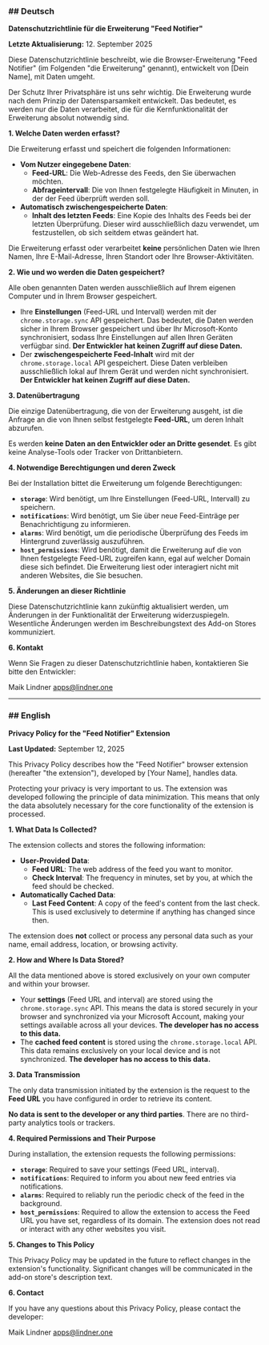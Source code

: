 ### ## Deutsch

**Datenschutzrichtlinie für die Erweiterung "Feed Notifier"**

**Letzte Aktualisierung:** 12. September 2025

Diese Datenschutzrichtlinie beschreibt, wie die Browser-Erweiterung "Feed Notifier" (im Folgenden "die Erweiterung" genannt), entwickelt von [Dein Name], mit Daten umgeht.

Der Schutz Ihrer Privatsphäre ist uns sehr wichtig. Die Erweiterung wurde nach dem Prinzip der Datensparsamkeit entwickelt. Das bedeutet, es werden nur die Daten verarbeitet, die für die Kernfunktionalität der Erweiterung absolut notwendig sind.

**1. Welche Daten werden erfasst?**

Die Erweiterung erfasst und speichert die folgenden Informationen:

* **Vom Nutzer eingegebene Daten**:
    * **Feed-URL**: Die Web-Adresse des Feeds, den Sie überwachen möchten.
    * **Abfrageintervall**: Die von Ihnen festgelegte Häufigkeit in Minuten, in der der Feed überprüft werden soll.
* **Automatisch zwischengespeicherte Daten**:
    * **Inhalt des letzten Feeds**: Eine Kopie des Inhalts des Feeds bei der letzten Überprüfung. Dieser wird ausschließlich dazu verwendet, um festzustellen, ob sich seitdem etwas geändert hat.

Die Erweiterung erfasst oder verarbeitet **keine** persönlichen Daten wie Ihren Namen, Ihre E-Mail-Adresse, Ihren Standort oder Ihre Browser-Aktivitäten.

**2. Wie und wo werden die Daten gespeichert?**

Alle oben genannten Daten werden ausschließlich auf Ihrem eigenen Computer und in Ihrem Browser gespeichert.

* Ihre **Einstellungen** (Feed-URL und Intervall) werden mit der `chrome.storage.sync` API gespeichert. Das bedeutet, die Daten werden sicher in Ihrem Browser gespeichert und über Ihr Microsoft-Konto synchronisiert, sodass Ihre Einstellungen auf allen Ihren Geräten verfügbar sind. **Der Entwickler hat keinen Zugriff auf diese Daten.**
* Der **zwischengespeicherte Feed-Inhalt** wird mit der `chrome.storage.local` API gespeichert. Diese Daten verbleiben ausschließlich lokal auf Ihrem Gerät und werden nicht synchronisiert. **Der Entwickler hat keinen Zugriff auf diese Daten.**

**3. Datenübertragung**

Die einzige Datenübertragung, die von der Erweiterung ausgeht, ist die Anfrage an die von Ihnen selbst festgelegte **Feed-URL**, um deren Inhalt abzurufen.

Es werden **keine Daten an den Entwickler oder an Dritte gesendet**. Es gibt keine Analyse-Tools oder Tracker von Drittanbietern.

**4. Notwendige Berechtigungen und deren Zweck**

Bei der Installation bittet die Erweiterung um folgende Berechtigungen:

* **`storage`**: Wird benötigt, um Ihre Einstellungen (Feed-URL, Intervall) zu speichern.
* **`notifications`**: Wird benötigt, um Sie über neue Feed-Einträge per Benachrichtigung zu informieren.
* **`alarms`**: Wird benötigt, um die periodische Überprüfung des Feeds im Hintergrund zuverlässig auszuführen.
* **`host_permissions`**: Wird benötigt, damit die Erweiterung auf die von Ihnen festgelegte Feed-URL zugreifen kann, egal auf welcher Domain diese sich befindet. Die Erweiterung liest oder interagiert nicht mit anderen Websites, die Sie besuchen.

**5. Änderungen an dieser Richtlinie**

Diese Datenschutzrichtlinie kann zukünftig aktualisiert werden, um Änderungen in der Funktionalität der Erweiterung widerzuspiegeln. Wesentliche Änderungen werden im Beschreibungstext des Add-on Stores kommuniziert.

**6. Kontakt**

Wenn Sie Fragen zu dieser Datenschutzrichtlinie haben, kontaktieren Sie bitte den Entwickler:

Maik Lindner
apps@lindner.one

***

### ## English

**Privacy Policy for the "Feed Notifier" Extension**

**Last Updated:** September 12, 2025

This Privacy Policy describes how the "Feed Notifier" browser extension (hereafter "the extension"), developed by [Your Name], handles data.

Protecting your privacy is very important to us. The extension was developed following the principle of data minimization. This means that only the data absolutely necessary for the core functionality of the extension is processed.

**1. What Data Is Collected?**

The extension collects and stores the following information:

* **User-Provided Data**:
    * **Feed URL**: The web address of the feed you want to monitor.
    * **Check Interval**: The frequency in minutes, set by you, at which the feed should be checked.
* **Automatically Cached Data**:
    * **Last Feed Content**: A copy of the feed's content from the last check. This is used exclusively to determine if anything has changed since then.

The extension does **not** collect or process any personal data such as your name, email address, location, or browsing activity.

**2. How and Where Is Data Stored?**

All the data mentioned above is stored exclusively on your own computer and within your browser.

* Your **settings** (Feed URL and interval) are stored using the `chrome.storage.sync` API. This means the data is stored securely in your browser and synchronized via your Microsoft Account, making your settings available across all your devices. **The developer has no access to this data.**
* The **cached feed content** is stored using the `chrome.storage.local` API. This data remains exclusively on your local device and is not synchronized. **The developer has no access to this data.**

**3. Data Transmission**

The only data transmission initiated by the extension is the request to the **Feed URL** you have configured in order to retrieve its content.

**No data is sent to the developer or any third parties**. There are no third-party analytics tools or trackers.

**4. Required Permissions and Their Purpose**

During installation, the extension requests the following permissions:

* **`storage`**: Required to save your settings (Feed URL, interval).
* **`notifications`**: Required to inform you about new feed entries via notifications.
* **`alarms`**: Required to reliably run the periodic check of the feed in the background.
* **`host_permissions`**: Required to allow the extension to access the Feed URL you have set, regardless of its domain. The extension does not read or interact with any other websites you visit.

**5. Changes to This Policy**

This Privacy Policy may be updated in the future to reflect changes in the extension's functionality. Significant changes will be communicated in the add-on store's description text.

**6. Contact**

If you have any questions about this Privacy Policy, please contact the developer:

Maik Lindner
apps@lindner.one